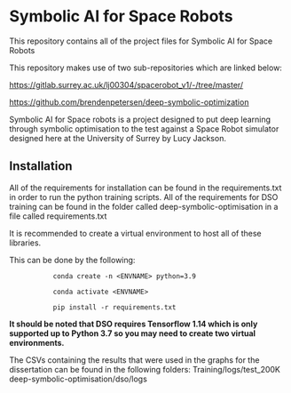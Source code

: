 # Symbolic AI for Space Robots


This repository contains all of the project files for Symbolic AI for Space Robots

This repository makes use of two sub-repositories which are linked below:

https://gitlab.surrey.ac.uk/lj00304/spacerobot_v1/-/tree/master/

https://github.com/brendenpetersen/deep-symbolic-optimization

Symbolic AI for Space robots is a project designed to put deep learning through symbolic optimisation to the test against a Space Robot simulator designed here at the University of Surrey by Lucy Jackson.

## Installation
All of the requirements for installation can be found in the requirements.txt in order to run the python training scripts.
All of the requirements for DSO training can be found in the folder called deep-symbolic-optimisation in a file called requirements.txt

It is recommended to create a virtual environment to host all of these libraries.

This can be done by the following:
```
           conda create -n <ENVNAME> python=3.9

           conda activate <ENVNAME>

           pip install -r requirements.txt

```
**It should be noted that DSO requires Tensorflow 1.14 which is only supported up to Python 3.7 so you may need to create two virtual environments.**

The CSVs containing the results that were used in the graphs for the dissertation can be found in the following folders:
Training/logs/test_200K
deep-symbolic-optimisation/dso/logs 
